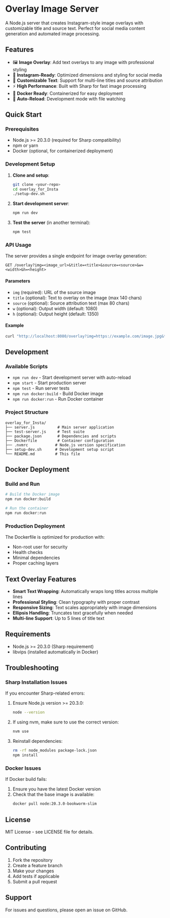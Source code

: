 # Overlay Image Server

A Node.js server that creates Instagram-style image overlays with customizable title and source text. Perfect for social media content generation and automated image processing.

## Features

- 🖼️ **Image Overlay**: Add text overlays to any image with professional styling
- 📱 **Instagram-Ready**: Optimized dimensions and styling for social media
- 🎨 **Customizable Text**: Support for multi-line titles and source attribution
- ⚡ **High Performance**: Built with Sharp for fast image processing
- 🐳 **Docker Ready**: Containerized for easy deployment
- 🔄 **Auto-Reload**: Development mode with file watching

## Quick Start

### Prerequisites

- Node.js >= 20.3.0 (required for Sharp compatibility)
- npm or yarn
- Docker (optional, for containerized deployment)

### Development Setup

1. **Clone and setup**:
   ```bash
   git clone <your-repo>
   cd overlay_for_Insta
   ./setup-dev.sh
   ```

2. **Start development server**:
   ```bash
   npm run dev
   ```

3. **Test the server** (in another terminal):
   ```bash
   npm test
   ```

### API Usage

The server provides a single endpoint for image overlay generation:

```
GET /overlay?img=<image_url>&title=<title>&source=<source>&w=<width>&h=<height>
```

#### Parameters

- `img` (required): URL of the source image
- `title` (optional): Text to overlay on the image (max 140 chars)
- `source` (optional): Source attribution text (max 80 chars)
- `w` (optional): Output width (default: 1080)
- `h` (optional): Output height (default: 1350)

#### Example

```bash
curl "http://localhost:8080/overlay?img=https://example.com/image.jpg&title=My%20Awesome%20Post&source=@username&w=1080&h=1350" -o output.jpg
```

## Development

### Available Scripts

- `npm run dev` - Start development server with auto-reload
- `npm start` - Start production server
- `npm test` - Run server tests
- `npm run docker:build` - Build Docker image
- `npm run docker:run` - Run Docker container

### Project Structure

```
overlay_for_Insta/
├── server.js          # Main server application
├── test-server.js     # Test suite
├── package.json       # Dependencies and scripts
├── Dockerfile         # Container configuration
├── .nvmrc            # Node.js version specification
├── setup-dev.sh      # Development setup script
└── README.md         # This file
```

## Docker Deployment

### Build and Run

```bash
# Build the Docker image
npm run docker:build

# Run the container
npm run docker:run
```

### Production Deployment

The Dockerfile is optimized for production with:
- Non-root user for security
- Health checks
- Minimal dependencies
- Proper caching layers

## Text Overlay Features

- **Smart Text Wrapping**: Automatically wraps long titles across multiple lines
- **Professional Styling**: Clean typography with proper contrast
- **Responsive Sizing**: Text scales appropriately with image dimensions
- **Ellipsis Handling**: Truncates text gracefully when needed
- **Multi-line Support**: Up to 5 lines of title text

## Requirements

- Node.js >= 20.3.0 (Sharp requirement)
- libvips (installed automatically in Docker)

## Troubleshooting

### Sharp Installation Issues

If you encounter Sharp-related errors:

1. Ensure Node.js version >= 20.3.0:
   ```bash
   node --version
   ```

2. If using nvm, make sure to use the correct version:
   ```bash
   nvm use
   ```

3. Reinstall dependencies:
   ```bash
   rm -rf node_modules package-lock.json
   npm install
   ```

### Docker Issues

If Docker build fails:

1. Ensure you have the latest Docker version
2. Check that the base image is available:
   ```bash
   docker pull node:20.3.0-bookworm-slim
   ```

## License

MIT License - see LICENSE file for details.

## Contributing

1. Fork the repository
2. Create a feature branch
3. Make your changes
4. Add tests if applicable
5. Submit a pull request

## Support

For issues and questions, please open an issue on GitHub.
